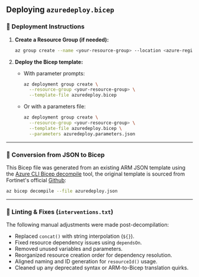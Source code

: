 ## Deploying `azuredeploy.bicep`

### 🚀 Deployment Instructions

1. **Create a Resource Group (if needed):**
   ```bash
   az group create --name <your-resource-group> --location <azure-region>
   ```

2. **Deploy the Bicep template:**
   - With parameter prompts:
     ```bash
     az deployment group create \
       --resource-group <your-resource-group> \
       --template-file azuredeploy.bicep
     ```
   - Or with a parameters file:
     ```bash
     az deployment group create \
       --resource-group <your-resource-group> \
       --template-file azuredeploy.bicep \
       --parameters azuredeploy.parameters.json
     ```

---

### 🔄 Conversion from JSON to Bicep

This Bicep file was generated from an existing ARM JSON template using the [Azure CLI Bicep decompile](https://learn.microsoft.com/en-us/azure/azure-resource-manager/bicep/decompile) tool, the original template is sourced from Fortinet's official [Github](github.com/fortinet/azure-templates):

```bash
az bicep decompile --file azuredeploy.json
```

---

### 🧹 Linting & Fixes (`interventions.txt`)

The following manual adjustments were made post-decompilation:

- Replaced `concat()` with string interpolation (`${}`).
- Fixed resource dependency issues using `dependsOn`.
- Removed unused variables and parameters.
- Reorganized resource creation order for dependency resolution.
- Aligned naming and ID generation for `resourceId()` usage.
- Cleaned up any deprecated syntax or ARM-to-Bicep translation quirks.
